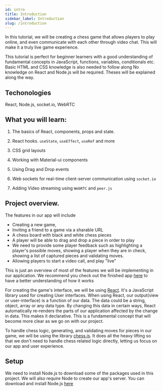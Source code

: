 ```yaml
---
id: intro
title: Introduction
sidebar_label: Introduction
slug: /introduction
---
```


In this tutorial, we will be creating a chess game that allows players to play online, and even communicate with each other through video chat. This will make it a truly live game experience.

This tutorial is perfect for beginner learners with a good understanding of fundamental concepts in JavaScript, functions, variables, conditionals etc.
Basic HTML and CSS knowledge is also needed to follow along
No knowledge on React and Node.js will be required. Theses will be explained along the way.

## Techonologies

React, Node.js, socket.io, WebRTC

## What you will learn:

1. The basics of React, components, props and state.

2. React hooks. <code>useState</code>, <code>useEffect</code>, <code>useRef</code> and more

3. CSS grid layouts

4. Working with Material-ui components

5. Using Drag and Drop events

6. Web sockets for real-time client-server communication using <code>socket.io</code>

7. Adding Video streaming using <code>WebRTC</code> and <code>peer.js</code>

## Project overview.

The features in our app will include

- Creating a new game,
- Inviting a friend to a game via a sharable URL
- A chess board with black and white chess pieces
- A player will be able to drag and drop a piece in order to play
- We need to provide some player feedback such as highlighting a player's possible moves, showing a player when they are in check, showing a list of captured pieces and validating moves.
- Allowing players to start a video call, and play "live"

This is just an overview of most of the features we will be implementing in our application. We recommend you check out the finished app [here](https://friendlychat-a2335.firebaseapp.com/) to have a better understanding of how it works

For creating the game's interface, we will be using [React](https://reactjs.org). It's a JavaScript library used for creating User interfaces. When using React, our output(view or user-interface) is a function of our data. The data could be a string, object, array or any data type. By changing this data in certain ways, React automatically re-renders the parts of our application affected by the change in data. This makes it declarative. This is a fundamental concept that will become more clear as we go on with our project.

To handle chess logic, generating, and validating moves for pieces in our game, we will be using the library [chess.js](https://github.com/jhlywa/chess.js). It does all the heavy lifting so that we don't need to handle chess related logic directly, letting us focus on our app and user experience.

## Setup

We need to install Node.js to download some of the packages used in this project. We will also require Node to create our app's server. You can download and install Node.js [here](https://nodejs.org)
